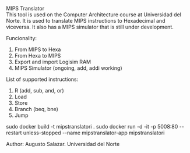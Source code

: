MIPS Translator   
This tool is used on the Computer Architecture course at Universidad del Norte. It is used to translate MIPS instructions to Hexadecimal and viceversa. It also has a MIPS simulator that is still under development.

Funcionality:
1. From MIPS to Hexa
2. From Hexa to MIPS
3. Export and import Logisim RAM
4. MIPS Simulator (ongoing, add, addi working)

List of supported instructions:
1. R (add, sub, and, or)
2. Load
3. Store
4. Branch (beq, bne)
5. Jump

sudo docker build -t mipstranslatori .
sudo docker run -d -it -p 5008:80 --restart unless-stopped --name mipstranslator-app mipstranslatori

Author:
Augusto Salazar.
Universidad del Norte